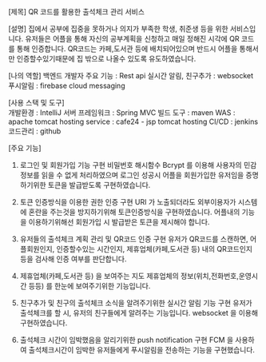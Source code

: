 [제목] 
QR 코드를 활용한 출석체크 관리 서비스



[설명]
집에서 공부에 집중을 못하거나 의지가 부족한 학생, 취준생 등을 위한 서비스입니다. 
유저들은 어플을 통해 자신의 공부계획을 신청하고 매일 정해진 시각에 QR 코드를 통해 인증합니다.
QR코드는 카페,도서관 등에 배치되어있으며 반드시 어플을 통해서만 인증할수있기때문에 집 밖으로 나올수 있도록 유도하였습니다.



[나의 역할] 
백엔드 개발자
주요 기능 : Rest api
실시간 알림, 친구추가 : websocket
푸시알림 : firebase cloud messaging



[사용 스택 및 도구]   
개발환경 : IntelliJ
서버 프레임워크 : Spring MVC
빌드 도구 : maven
WAS : apache tomcat
hosting service : cafe24 - jsp tomcat hosting
CI/CD : jenkins
코드관리 : github 



[주요 기능] 
1. 로그인 및 회원가입 기능 구현
비밀번호 해시함수 Bcrypt 를 이용해 사용자의 민감정보를 읽을 수 없게 처리하였으며 
로그인 성공시 어플을 회원가입한 유저임을 증명하기위한 토큰을 발급받도록 구현하였습니다.

2. 토큰 인증방식을 이용한 권한 인증 구현
URI 가 노출되더라도 외부이용자가 시스템에 혼란을 주는것을 방지하기위해 토큰인증방식을 구현하였습니다.
어플내의 기능을 이용하기위해선 회원가입 시 발급받은 토큰을 제시해야 합니다.

3. 유저들의 출석체크 계획 관리 및 QR코드 인증 구현
유저가 QR코드를 스캔하면, 어플회원인지, 인증할수있는 시간인지, 제휴업체(카페,도서관 등) 내의 QR코드인지 등을 검사해 인증 여부를 판단합니다.

4. 제휴업체(카페,도서관 등) 을 보여주는 지도
제휴업체의 정보(위치,전화번호,운영시간 등등) 를 한눈에 보여주기위한 기능입니다.

5. 친구추가 및 친구의 출석체크 소식을 알려주기위한 실시간 알림 기능 구현
유저가 출석체크를 할 시, 유저의 친구들에게 알려주는 기능입니다. websocket 을 이용해 구현하였습니다. 

6. 출석체크 시간이 임박했음을 알리기위한 push notification 구현
FCM 을 사용하여 출석체크시간이 임박한 유저들에게 푸시알림을 전송하는 기능을 구현했습니다.
